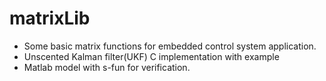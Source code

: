# matrixLib
- Some basic matrix functions for embedded control system application.
- Unscented Kalman filter(UKF) C implementation with example
- Matlab model with s-fun for verification.
